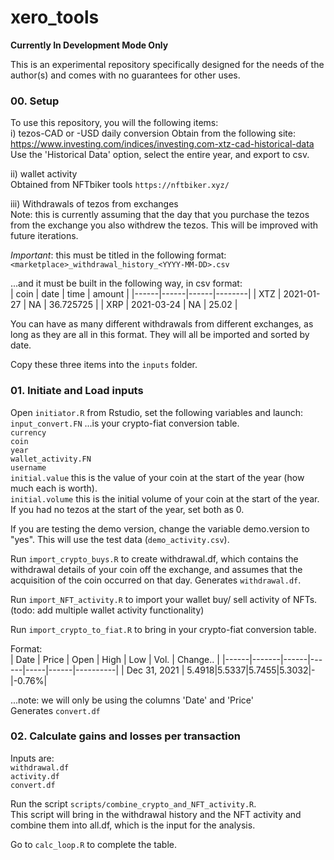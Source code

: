 # xero_tools

**Currently In Development Mode Only**

This is an experimental repository specifically designed for the needs of the author(s) and comes with no guarantees for other uses.     


### 00. Setup
To use this repository, you will the following items:     
i) tezos-CAD or -USD daily conversion
Obtain from the following site:        
https://www.investing.com/indices/investing.com-xtz-cad-historical-data     
Use the 'Historical Data' option, select the entire year, and export to csv.    

ii) wallet activity         
Obtained from NFTbiker tools `https://nftbiker.xyz/`       

iii) Withdrawals of tezos from exchanges          
Note: this is currently assuming that the day that you purchase the tezos from the exchange you also withdrew the tezos. This will be improved with future iterations.        

*Important*: this must be titled in the following format:       
`<marketplace>_withdrawal_history_<YYYY-MM-DD>.csv`        

...and it must be built in the following way, in csv format:     
| coin | date | time | amount |
|------|------|------|--------|
| XTZ | 2021-01-27 | NA | 36.725725 |
| XRP | 2021-03-24 | NA | 25.02 |

You can have as many different withdrawals from different exchanges, as long as they are all in this format. They will all be imported and sorted by date.       

Copy these three items into the `inputs` folder.      


### 01. Initiate and Load inputs
Open `initiator.R` from Rstudio, set the following variables and launch:          
`input_convert.FN` ...is your crypto-fiat conversion table.       
`currency`     
`coin`     
`year`     
`wallet_activity.FN`      
`username`       
`initial.value` this is the value of your coin at the start of the year (how much each is worth).     
`initial.volume` this is the initial volume of your coin at the start of the year.       
If you had no tezos at the start of the year, set both as 0.    

If you are testing the demo version, change the variable demo.version to "yes". This will use the test data (`demo_activity.csv`).       

Run `import_crypto_buys.R` to create withdrawal.df, which contains the withdrawal details of your coin off the exchange, and assumes that the acquisition of the coin occurred on that day. Generates `withdrawal.df`.         

Run `import_NFT_activity.R` to import your wallet buy/ sell activity of NFTs.      
(todo: add multiple wallet activity functionality)      

Run `import_crypto_to_fiat.R` to bring in your crypto-fiat conversion table.      

Format:     
| Date | Price | Open | High | Low | Vol. | Change.. |
|------|-------|------|------|-----|------|----------|
| Dec 31, 2021 | 5.4918|5.5337|5.7455|5.3032|-|-0.76%|

...note: we will only be using the columns 'Date' and 'Price'      
Generates `convert.df`     


### 02. Calculate gains and losses per transaction
Inputs are:     
`withdrawal.df`        
`activity.df`       
`convert.df`       

Run the script `scripts/combine_crypto_and_NFT_activity.R`.        
This script will bring in the withdrawal history and the NFT activity and combine them into all.df, which is the input for the analysis.       

Go to `calc_loop.R` to complete the table.       

